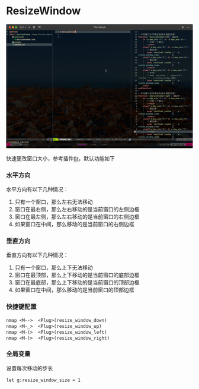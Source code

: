 # ResizeWindow

![1](./assets/1.gif)

快速更改窗口大小，参考插件[tlr](https://github.com/obcat/tlr.vim)，默认功能如下

### 水平方向

水平方向有以下几种情况：

1. 只有一个窗口，那么左右无法移动
2. 窗口在最右侧，那么左右移动的是当前窗口的左侧边框
3. 窗口在最左侧，那么左右移动的是当前窗口的右侧边框
4. 如果窗口在中间，那么移动的是当前窗口的右侧边框

### 垂直方向

垂直方向有以下几种情况：

1. 只有一个窗口，那么上下无法移动
2. 窗口在最顶部，那么上下移动的是当前窗口的底部边框
3. 窗口在最底部，那么上下移动的是当前窗口的顶部边框
4. 如果窗口在中间，那么移动的是当前窗口的顶部边框

### 快捷键配置

```
nmap <M-->  <Plug>(resize_window_down)
nmap <M-_>  <Plug>(resize_window_up)
nmap <M-(>  <Plug>(resize_window_left)
nmap <M-)>  <Plug>(resize_window_right)
```

### 全局变量

设置每次移动的步长

```viml
let g:resize_window_size = 1
```

